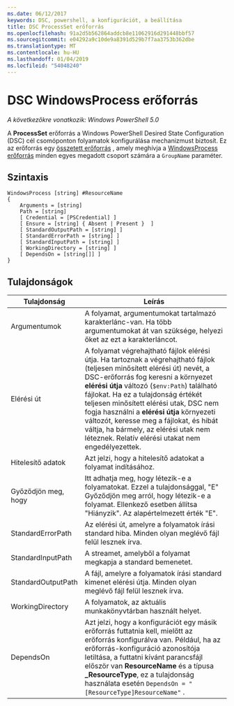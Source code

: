 ```yaml
---
ms.date: 06/12/2017
keywords: DSC, powershell, a konfigurációt, a beállítása
title: DSC ProcessSet erőforrás
ms.openlocfilehash: 91a2d5b562864addcb8e11062916d291448bbf57
ms.sourcegitcommit: e04292a9c10de9a8391d529b7f7aa3753b362dbe
ms.translationtype: MT
ms.contentlocale: hu-HU
ms.lasthandoff: 01/04/2019
ms.locfileid: "54048240"
---
```

# <a name="dsc-windowsprocess-resource"></a>DSC WindowsProcess erőforrás

_A következőkre vonatkozik: Windows PowerShell 5.0_

A **ProcessSet** erőforrás a Windows PowerShell Desired State Configuration (DSC) cél csomóponton folyamatok konfigurálása mechanizmust biztosít. Ez az erőforrás egy [összetett erőforrás](../../../resources/authoringResourceComposite.md) , amely meghívja a [WindowsProcess erőforrás](windowsProcessResource.md) minden egyes megadott csoport számára a `GroupName` paraméter.

## <a name="syntax"></a>Szintaxis

```
WindowsProcess [string] #ResourceName
{
    Arguments = [string]
    Path = [string]
    [ Credential = [PSCredential] ]
    [ Ensure = [string] { Absent | Present }  ]
    [ StandardOutputPath = [string] ]
    [ StandardErrorPath = [string] ]
    [ StandardInputPath = [string] ]
    [ WorkingDirectory = [string] ]
    [ DependsOn = [string[]] ]
}
```

## <a name="properties"></a>Tulajdonságok

| Tulajdonság | Leírás |
| --- | --- |
| Argumentumok| A folyamat, argumentumokat tartalmazó karakterlánc-van. Ha több argumentumokat át van szüksége, helyezi őket az ezt a karakterláncot.|
| Elérési út| A folyamat végrehajtható fájlok elérési útja. Ha tartoznak a végrehajtható fájlok (teljesen minősített elérési út) nevét, a DSC-erőforrás fog keresni a környezet **elérési útja** változó (`$env:Path`) található fájlokat. Ha ez a tulajdonság értékét teljesen minősített elérési utak, DSC nem fogja használni a **elérési útja** környezeti változót, keresse meg a fájlokat, és hibát váltja, ha bármely, az elérési utak nem léteznek. Relatív elérési utakat nem engedélyezettek.|
| Hitelesítő adatok| Azt jelzi, hogy a hitelesítő adatokat a folyamat indításához.|
| Győződjön meg, hogy| Itt adhatja meg, hogy létezik-e a folyamatokat. Ezzel a tulajdonsággal, "E" Győződjön meg arról, hogy létezik-e a folyamat. Ellenkező esetben állítsa "Hiányzik". Az alapértelmezett érték "E".|
| StandardErrorPath| Az elérési út, amelyre a folyamatok írási standard hiba. Minden olyan meglévő fájl felül lesznek írva.|
| StandardInputPath| A streamet, amelyből a folyamat megkapja a standard bemenetet.|
| StandardOutputPath| A fájl, amelyre a folyamatok írási standard kimenet elérési útja. Minden olyan meglévő fájl felül lesznek írva.|
| WorkingDirectory| A folyamatok, az aktuális munkakönyvtárban használt helyet.|
| DependsOn | Azt jelzi, hogy a konfigurációt egy másik erőforrás futtatnia kell, mielőtt az erőforrás konfigurálva van. Például, ha az erőforrás-konfiguráció azonosítója letiltása, a futtatni kívánt parancsfájl először van **ResourceName** és a típusa **_ResourceType**, ez a tulajdonság használata esetén `DependsOn = "[ResourceType]ResourceName"` .|

